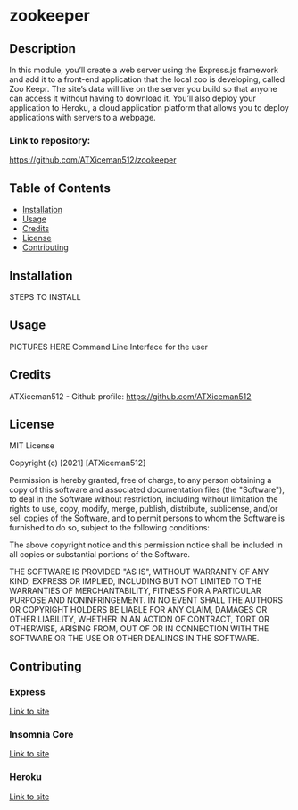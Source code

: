 # zookeeper

## Description

In this module, you’ll create a web server using the Express.js framework and add it to a front-end application that the local zoo is developing, called Zoo Keepr. The site’s data will live on the server you build so that anyone can access it without having to download it. You’ll also deploy your application to Heroku, a cloud application platform that allows you to deploy applications with servers to a webpage.

### Link to repository:

https://github.com/ATXiceman512/zookeeper

## Table of Contents

- [Installation](#installation)
- [Usage](#usage)
- [Credits](#credits)
- [License](#license)
- [Contributing](#Contributing)

## Installation

STEPS TO INSTALL

## Usage

PICTURES HERE
Command Line Interface for the user

## Credits

ATXiceman512 - Github profile: https://github.com/ATXiceman512

## License

MIT License

Copyright (c) [2021] [ATXiceman512]

Permission is hereby granted, free of charge, to any person obtaining a copy
of this software and associated documentation files (the "Software"), to deal
in the Software without restriction, including without limitation the rights
to use, copy, modify, merge, publish, distribute, sublicense, and/or sell
copies of the Software, and to permit persons to whom the Software is
furnished to do so, subject to the following conditions:

The above copyright notice and this permission notice shall be included in all
copies or substantial portions of the Software.

THE SOFTWARE IS PROVIDED "AS IS", WITHOUT WARRANTY OF ANY KIND, EXPRESS OR
IMPLIED, INCLUDING BUT NOT LIMITED TO THE WARRANTIES OF MERCHANTABILITY,
FITNESS FOR A PARTICULAR PURPOSE AND NONINFRINGEMENT. IN NO EVENT SHALL THE
AUTHORS OR COPYRIGHT HOLDERS BE LIABLE FOR ANY CLAIM, DAMAGES OR OTHER
LIABILITY, WHETHER IN AN ACTION OF CONTRACT, TORT OR OTHERWISE, ARISING FROM,
OUT OF OR IN CONNECTION WITH THE SOFTWARE OR THE USE OR OTHER DEALINGS IN THE
SOFTWARE.

## Contributing

### Express
[Link to site](https://www.npmjs.com/package/express)

### Insomnia Core
[Link to site](https://insomnia.rest/)

### Heroku
[Link to site](https://www.heroku.com/)


